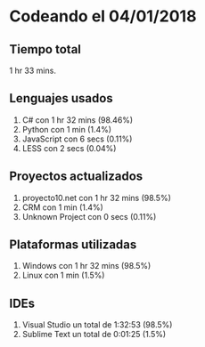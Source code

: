 # Codeando el 04/01/2018

## Tiempo total
1 hr 33 mins.

## Lenguajes usados
1. C# con 1 hr 32 mins (98.46%)
1. Python con 1 min (1.4%)
1. JavaScript con 6 secs (0.11%)
1. LESS con 2 secs (0.04%)

## Proyectos actualizados
1. proyecto10.net con 1 hr 32 mins (98.5%)
1. CRM con 1 min (1.4%)
1. Unknown Project con 0 secs (0.11%)

## Plataformas utilizadas
1. Windows con 1 hr 32 mins (98.5%)
1. Linux con 1 min (1.5%)

## IDEs
1. Visual Studio un total de 1:32:53 (98.5%)
1. Sublime Text un total de 0:01:25 (1.5%)
